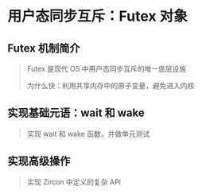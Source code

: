 # 用户态同步互斥：Futex 对象

## Futex 机制简介

> Futex 是现代 OS 中用户态同步互斥的唯一底层设施
>
> 为什么快：利用共享内存中的原子变量，避免进入内核

## 实现基础元语：wait 和 wake

> 实现 wait 和 wake 函数，并做单元测试

## 实现高级操作

> 实现 Zircon 中定义的复杂 API
